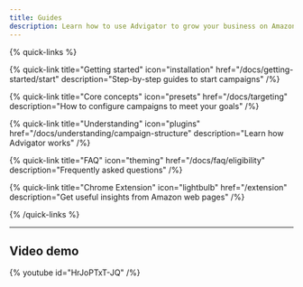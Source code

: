 ```yaml
---
title: Guides
description: Learn how to use Advigator to grow your business on Amazon
---
```


{% quick-links %}

{% quick-link title="Getting started" icon="installation" href="/docs/getting-started/start" description="Step-by-step guides to start campaigns" /%}

{% quick-link title="Core concepts" icon="presets" href="/docs/targeting" description="How to configure campaigns to meet your goals" /%}

{% quick-link title="Understanding" icon="plugins" href="/docs/understanding/campaign-structure" description="Learn how Advigator works" /%}

{% quick-link title="FAQ" icon="theming" href="/docs/faq/eligibility" description="Frequently asked questions" /%}

{% quick-link title="Chrome Extension" icon="lightbulb" href="/extension" description="Get useful insights from Amazon web pages" /%}

{% /quick-links %}

---

## Video demo

{% youtube id="HrJoPTxT-JQ" /%}
